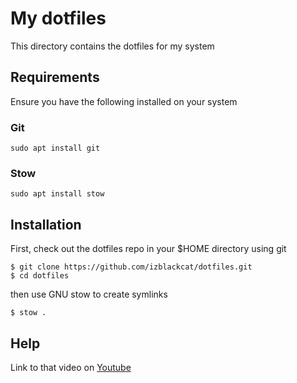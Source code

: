 # My dotfiles

This directory contains the dotfiles for my system

## Requirements

Ensure you have the following installed on your system

### Git

```
sudo apt install git
```

### Stow

```
sudo apt install stow
```

## Installation

First, check out the dotfiles repo in your $HOME directory using git

```
$ git clone https://github.com/izblackcat/dotfiles.git
$ cd dotfiles
```

then use GNU stow to create symlinks

```
$ stow .
```


## Help
Link to that video on [Youtube](https://youtu.be/y6XCebnB9gs?si=5MrhahIF0HFo6Mrv)

